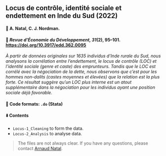 ## Locus de contrôle, identité sociale et endettement en Inde du Sud (2022)

#### :raising_hand: A. Natal, C. J. Nordman.

#### :newspaper: *Revue d'Économie du Développement, 31*(2), 95–101. https://doi.org/10.3917/edd.362.0095

*À partir de données originales sur 1635 individus d’Inde rurale du Sud, nous analysons la corrélation entre l’endettement, le locus de contrôle (LOC) et l’identité sociale (genre et caste) des emprunteurs. Tandis que le LOC est corrélé avec la négociation de la dette, nous observons que c’est pour les hommes non-dalits (castes moyennes et élevées) que la relation est la plus forte. Ce résultat suggère qu’un LOC plus interne est un atout supplémentaire dans la négociation pour les individus ayant une position sociale déjà favorable.*

#### :memo: Code formats: `.do` (Stata)

#### :arrow_down: Contents

* `Locus-1_Cleaning` to form the data.
* `Locus-2_Analysis` to analyse data.

> The files are not always clear. If you have any questions, please contact [Arnaud Natal](https://neemsis.hypotheses.org/team/arnaud-natal).
